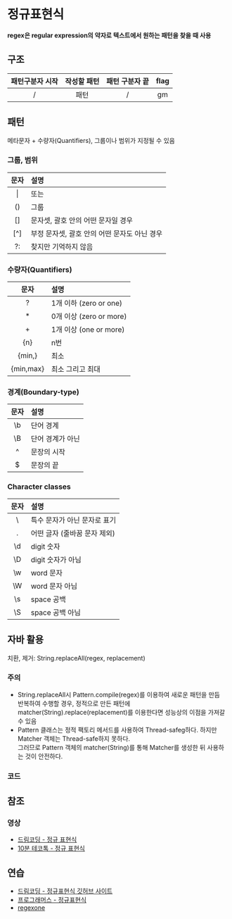 # 정규표현식

__regex은 regular expression의 약자로 텍스트에서 원하는 패턴을 찾을 때 사용__

## 구조

| 패턴구분자 시작 | 작성할 패턴 | 패턴 구분자 끝 | flag |  
| :---------: | :------: | :---------: | :--: |
| /           | 패턴      | /           | gm   |

## 패턴

메타문자 + 수량자(Quantifiers), 그룹이나 범위가 지정될 수 있음

### 그룹, 범위

| 문자 | 설명 |
| :-: | :- |
| \| | 또는 |
| () | 그룹 |
| [] | 문자셋, 괄호 안의 어떤 문자일 경우 |
| [^] | 부정 문자셋, 괄호 안의 어떤 문자도 아닌 경우 |
| ?: | 찾지만 기억하지 않음 |

### 수량자(Quantifiers)

| 문자 | 설명 |
| :-: | :- |
| ? | 1개 이하 (zero or one) |
| * | 0개 이상 (zero or more) |
| + | 1개 이상 (one or more) |
| {n} | n번 |
| {min,} | 최소 |
| {min,max} | 최소 그리고 최대 |

### 경계(Boundary-type)

| 문자 | 설명 |
| :-: | :- |
| \b | 단어 경계 |
| \B | 단어 경계가 아닌 |
| ^ | 문장의 시작 |
| $ | 문장의 끝 |

### Character classes
| 문자 | 설명 |
| :-: | :- |
| \ | 특수 문자가 아닌 문자로 표기 |
| . | 어떤 글자 (줄바꿈 문자 제외) |
| \d | digit 숫자 | 
| \D | digit 숫자가 아님 |
| \w | word 문자 |
| \W | word 문자 아님 |
| \s | space 공백 |
| \S | space 공백 아님 |

## 자바 활용

치환, 제거: String.replaceAll(regex, replacement)

### 주의
- String.replaceAll시 Pattern.compile(regex)를 이용하여 새로운 패턴을 만듬   
  반복하여 수행할 경우, 정적으로 만든 패턴에 matcher(String).replace(replacement)를 이용한다면 성능상의 이점을 가져갈 수 있음
- Pattern 클래스는 정적 팩토리 메서드를 사용하여 Thread-safeg하다. 하지만 Matcher 객체는 Thread-safe하지 못하다.   
  그러므로 Pattern 객체의 matcher(String)를 통해 Matcher를 생성한 뒤 사용하는 것이 안전하다.
  
### 코드


## 참조
### 영상
- [드림코딩 - 정규 표현식](https://www.youtube.com/watch?v=t3M6toIflyQ)
- [10분 테코톡 - 정규 표현식](https://www.youtube.com/watch?v=CjoDIgDOHA4)

## 연습
- [드림코딩 - 정규표현식 깃허브 사이트](https://github.com/dream-ellie/regex)
- [프로그래머스 - 정규표현식](https://school.programmers.co.kr/learn/courses/11/11-%EC%A0%95%EA%B7%9C%ED%91%9C%ED%98%84%EC%8B%9D)
- [regexone](https://regexone.com)

